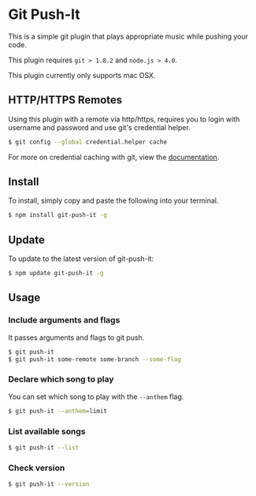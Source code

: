# Git Push-It

This is a simple git plugin that plays appropriate music while pushing your code.

This plugin requires `git > 1.8.2` and `node.js > 4.0`.

This plugin currently only supports mac OSX.

## HTTP/HTTPS Remotes

Using this plugin with a remote via http/https, requires you to login with username and password and use git's credential helper.

```bash
$ git config --global credential.helper cache
```

For more on credential caching with git, view the [documentation](https://git-scm.com/docs/gitcredentials).

## Install

To install, simply copy and paste the following into your terminal.

```bash
$ npm install git-push-it -g
```

## Update

To update to the latest version of git-push-it:

```bash
$ npm update git-push-it -g
```

## Usage

### Include arguments and flags

It passes arguments and flags to git push.

```bash
$ git push-it
$ git push-it some-remote some-branch --some-flag
```

### Declare which song to play

You can set which song to play with the `--anthem` flag.

```bash
$ git push-it --anthem=limit
```

### List available songs

```bash
$ git push-it --list
```

### Check version

```bash
$ git push-it --version
```
